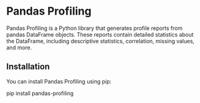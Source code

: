 # Pandas Profiling

Pandas Profiling is a Python library that generates profile reports from pandas DataFrame objects. These reports contain detailed statistics about the DataFrame, including descriptive statistics, correlation, missing values, and more.

## Installation

You can install Pandas Profiling using pip:

pip install pandas-profiling
